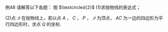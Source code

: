 例48 请解答以下各题： 图 $\textcircled{2}$
(1)求抛物线的表达式；

(2)点 $\mathcal { Q }$ 在抛物线上，若以点 $A$ ， $C$ ， $P$ ， $\mathcal { Q }$ 为顶点， $A C$ 为一边的四边形为平行四边形时，求点 $Q$ 的坐标.
